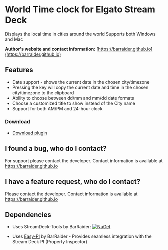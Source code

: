 # World Time clock for Elgato Stream Deck

Displays the local time in cities around the world
Supports both Windows and Mac

**Author's website and contact information:** [https://barraider.github.io](https://barraider.github.io)

## Features
- Date support - shows the current date in the chosen city/timezone
- Pressing the key will copy the current date and time in the chosen city/timezone to the clipboard
- Ability to choose between dd/mm and mm/dd date formats
- Choose a customized title to show instead of the City name
- Support for both AM/PM and 24-hour clock

### Download

* [Download plugin](https://github.com/BarRaider/streamdeck-worldtime/releases)

## I found a bug, who do I contact?
For support please contact the developer. Contact information is available at https://barraider.github.io

## I have a feature request, who do I contact?
Please contact the developer. Contact information is available at https://barraider.github.io

## Dependencies
* Uses StreamDeck-Tools by BarRaider: [![NuGet](https://img.shields.io/nuget/v/streamdeck-tools.svg?style=flat)](https://www.nuget.org/packages/streamdeck-tools)

* Uses [Easy-PI](https://github.com/BarRaider/streamdeck-easypi) by BarRaider - Provides seamless integration with the Stream Deck PI (Property Inspector) 

